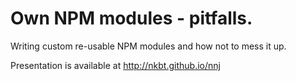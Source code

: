 Own NPM modules - pitfalls.
=========

Writing custom re-usable NPM modules and how not to mess it up.

Presentation is available at http://nkbt.github.io/nnj
